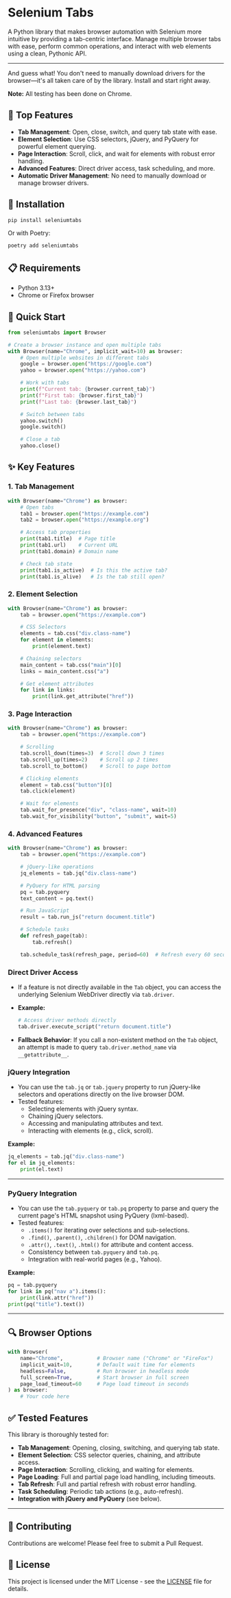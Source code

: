 # Selenium Tabs

A Python library that makes browser automation with Selenium more intuitive by providing a tab-centric interface. Manage multiple browser tabs with ease, perform common operations, and interact with web elements using a clean, Pythonic API.

---

And guess what! You don't need to manually download drivers for the browser—it's all taken care of by the library. Install and start right away.

**Note:** All testing has been done on Chrome.

## 🚀 Top Features

- **Tab Management**: Open, close, switch, and query tab state with ease.
- **Element Selection**: Use CSS selectors, jQuery, and PyQuery for powerful element querying.
- **Page Interaction**: Scroll, click, and wait for elements with robust error handling.
- **Advanced Features**: Direct driver access, task scheduling, and more.
- **Automatic Driver Management**: No need to manually download or manage browser drivers.

## 🔧 Installation

```bash
pip install seleniumtabs
```

Or with Poetry:
```bash
poetry add seleniumtabs
```

## 📋 Requirements

- Python 3.13+
- Chrome or Firefox browser

## 🚀 Quick Start

```python
from seleniumtabs import Browser

# Create a browser instance and open multiple tabs
with Browser(name="Chrome", implicit_wait=10) as browser:
    # Open multiple websites in different tabs
    google = browser.open("https://google.com")
    yahoo = browser.open("https://yahoo.com")

    # Work with tabs
    print(f"Current tab: {browser.current_tab}")
    print(f"First tab: {browser.first_tab}")
    print(f"Last tab: {browser.last_tab}")

    # Switch between tabs
    yahoo.switch()
    google.switch()

    # Close a tab
    yahoo.close()
```

## ✨ Key Features

### 1. Tab Management
```python
with Browser(name="Chrome") as browser:
    # Open tabs
    tab1 = browser.open("https://example.com")
    tab2 = browser.open("https://example.org")

    # Access tab properties
    print(tab1.title)  # Page title
    print(tab1.url)    # Current URL
    print(tab1.domain) # Domain name

    # Check tab state
    print(tab1.is_active)  # Is this the active tab?
    print(tab1.is_alive)   # Is the tab still open?
```

### 2. Element Selection
```python
with Browser(name="Chrome") as browser:
    tab = browser.open("https://example.com")

    # CSS Selectors
    elements = tab.css("div.class-name")
    for element in elements:
        print(element.text)

    # Chaining selectors
    main_content = tab.css("main")[0]
    links = main_content.css("a")

    # Get element attributes
    for link in links:
        print(link.get_attribute("href"))
```

### 3. Page Interaction
```python
with Browser(name="Chrome") as browser:
    tab = browser.open("https://example.com")

    # Scrolling
    tab.scroll_down(times=3)  # Scroll down 3 times
    tab.scroll_up(times=2)    # Scroll up 2 times
    tab.scroll_to_bottom()    # Scroll to page bottom

    # Clicking elements
    element = tab.css("button")[0]
    tab.click(element)

    # Wait for elements
    tab.wait_for_presence("div", "class-name", wait=10)
    tab.wait_for_visibility("button", "submit", wait=5)
```

### 4. Advanced Features
```python
with Browser(name="Chrome") as browser:
    tab = browser.open("https://example.com")

    # jQuery-like operations
    jq_elements = tab.jq("div.class-name")

    # PyQuery for HTML parsing
    pq = tab.pyquery
    text_content = pq.text()

    # Run JavaScript
    result = tab.run_js("return document.title")

    # Schedule tasks
    def refresh_page(tab):
        tab.refresh()

    tab.schedule_task(refresh_page, period=60)  # Refresh every 60 seconds
```

### Direct Driver Access

- If a feature is not directly available in the `Tab` object, you can access the underlying Selenium WebDriver directly via `tab.driver`.
- **Example:**
  ```python
  # Access driver methods directly
  tab.driver.execute_script("return document.title")
  ```

- **Fallback Behavior**: If you call a non-existent method on the `Tab` object, an attempt is made to query `tab.driver.method_name` via `__getattribute__`.

### jQuery Integration

- You can use the `tab.jq` or `tab.jquery` property to run jQuery-like selectors and operations directly on the live browser DOM.
- Tested features:
  - Selecting elements with jQuery syntax.
  - Chaining jQuery selectors.
  - Accessing and manipulating attributes and text.
  - Interacting with elements (e.g., click, scroll).

**Example:**
```python
jq_elements = tab.jq("div.class-name")
for el in jq_elements:
    print(el.text)
```

---

### PyQuery Integration

- You can use the `tab.pyquery` or `tab.pq` property to parse and query the current page's HTML snapshot using PyQuery (lxml-based).
- Tested features:
  - `.items()` for iterating over selections and sub-selections.
  - `.find()`, `.parent()`, `.children()` for DOM navigation.
  - `.attr()`, `.text()`, `.html()` for attribute and content access.
  - Consistency between `tab.pyquery` and `tab.pq`.
  - Integration with real-world pages (e.g., Yahoo).

**Example:**
```python
pq = tab.pyquery
for link in pq("nav a").items():
    print(link.attr("href"))
print(pq("title").text())
```

---

## 🔍 Browser Options

```python
with Browser(
    name="Chrome",           # Browser name ("Chrome" or "FireFox")
    implicit_wait=10,        # Default wait time for elements
    headless=False,          # Run browser in headless mode
    full_screen=True,        # Start browser in full screen
    page_load_timeout=60     # Page load timeout in seconds
) as browser:
    # Your code here
```


## ✅ Tested Features

This library is thoroughly tested for:

- **Tab Management**: Opening, closing, switching, and querying tab state.
- **Element Selection**: CSS selector queries, chaining, and attribute access.
- **Page Interaction**: Scrolling, clicking, and waiting for elements.
- **Page Loading**: Full and partial page load handling, including timeouts.
- **Tab Refresh**: Full and partial refresh with robust error handling.
- **Task Scheduling**: Periodic tab actions (e.g., auto-refresh).
- **Integration with jQuery and PyQuery** (see below).

---

## 🤝 Contributing

Contributions are welcome! Please feel free to submit a Pull Request.

## 📝 License

This project is licensed under the MIT License - see the [LICENSE](LICENSE) file for details.

